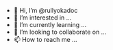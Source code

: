 - 👋 Hi, I’m @rullyokadoc
- 👀 I’m interested in ...
- 🌱 I’m currently learning ...
- 💞️ I’m looking to collaborate on ...
- 📫 How to reach me ...

<!---
rullyokadoc/rullyokadoc is a ✨ special ✨ repository because its `README.md` (this file) appears on your GitHub profile.
You can click the Preview link to take a look at your changes.
--->
